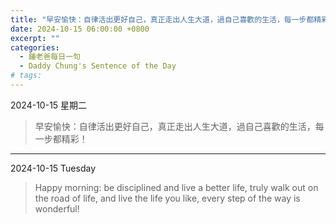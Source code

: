 ```yaml
---
title: "早安愉快：自律活出更好自己，真正走出人生大道，過自己喜歡的生活，每一步都精彩！ <br> Happy morning: be disciplined and live a better life, truly walk out on the road of life, and live the life you like, every step of the way is wonderful!"
date: 2024-10-15 06:00:00 +0800
excerpt: ""
categories:
  - 鍾老爸每日一句
  - Daddy Chung's Sentence of the Day
# tags:
---
```


2024-10-15 星期二

> 早安愉快：自律活出更好自己，真正走出人生大道，過自己喜歡的生活，每一步都精彩！

---

2024-10-15 Tuesday

> Happy morning: be disciplined and live a better life, truly walk out on the road of life, and live the life you like, every step of the way is wonderful!
